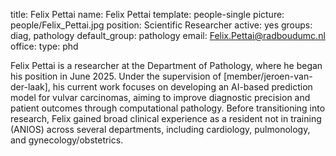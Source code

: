title: Felix Pettai
name: Felix Pettai
template: people-single
picture: people/Felix_Pettai.jpg
position: Scientific Researcher
active: yes
groups: diag, pathology
default_group: pathology
email: Felix.Pettai@radboudumc.nl
office: 
type: phd

Felix Pettai is a researcher at the Department of Pathology, where he began his position in June 2025. Under the supervision of [member/jeroen-van-der-laak], his current work focuses on developing an AI-based prediction model for vulvar carcinomas, aiming to improve diagnostic precision and patient outcomes through computational pathology. Before transitioning into research, Felix gained broad clinical experience as a resident not in training (ANIOS) across several departments, including cardiology, pulmonology, and gynecology/obstetrics.